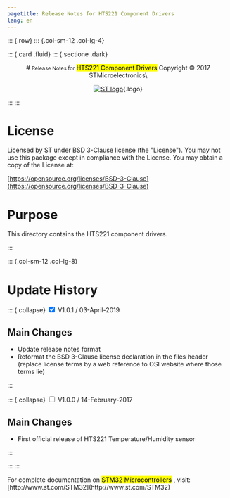 ```yaml
---
pagetitle: Release Notes for HTS221 Component Drivers
lang: en
---
```


::: {.row}
::: {.col-sm-12 .col-lg-4}

::: {.card .fluid}
::: {.sectione .dark}
<center>
# <small>Release Notes for</small> <mark>HTS221 Component Drivers</mark>
Copyright &copy; 2017 STMicroelectronics\
    
[![ST logo](../../../../_htmresc/st_logo.png)](https://www.st.com){.logo}
</center>
:::
:::

# License

Licensed by ST under BSD 3-Clause license (the \"License\"). You may
not use this package except in compliance with the License. You may
obtain a copy of the License at:

[https://opensource.org/licenses/BSD-3-Clause](https://opensource.org/licenses/BSD-3-Clause)

# Purpose

This directory contains the HTS221 component drivers.

:::

::: {.col-sm-12 .col-lg-8}
# Update History

::: {.collapse}
<input type="checkbox" id="collapse-section22" checked aria-hidden="true">
<label for="collapse-section22" aria-hidden="true">V1.0.1 / 03-April-2019</label>
<div>			

## Main Changes

- Update release notes format
- Reformat the BSD 3-Clause license declaration in the files header (replace license terms by a web reference to OSI website where those terms lie)

</div>
:::

::: {.collapse}
<input type="checkbox" id="collapse-section19" aria-hidden="true">
<label for="collapse-section19" aria-hidden="true">V1.0.0 / 14-February-2017</label>
<div>			

## Main Changes

- First official release of HTS221 Temperature/Humidity sensor


</div>
:::

:::
:::

<footer class="sticky">
For complete documentation on <mark>STM32 Microcontrollers</mark> ,
visit: [http://www.st.com/STM32](http://www.st.com/STM32)
</footer>
